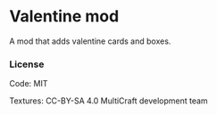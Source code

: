 # Valentine mod

A mod that adds valentine cards and boxes.

### License

Code: MIT

Textures: CC-BY-SA 4.0 MultiCraft development team
